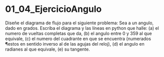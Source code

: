 # 01_04_EjercicioAngulo
Diseñe el diagrama de flujo para el siguiente problema: 
Sea a un angulo, dado en grados. Escriba el diagrama y las líneas en python que halle:
(a) el numero de vueltas completas que da,
(b) el angulo entre 0 y 359 al que equivale,
(c) el numero del cuadrante en que se encuentra (numerados ¶estos en sentido
inverso al de las agujas del reloj),
(d) el angulo en radianes al que equivale,
(e) su tangente.

